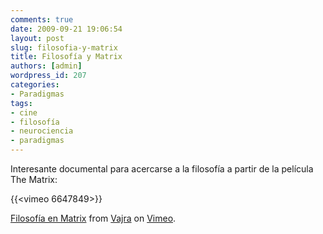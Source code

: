 ```yaml
---
comments: true
date: 2009-09-21 19:06:54
layout: post
slug: filosofia-y-matrix
title: Filosofía y Matrix
authors: [admin]
wordpress_id: 207
categories:
- Paradigmas
tags:
- cine
- filosofía
- neurociencia
- paradigmas
---
```


Interesante documental para acercarse a la filosofía a partir de la película The Matrix:

{{<vimeo 6647849>}}

[Filosofía en Matrix](http://vimeo.com/6647849) from [Vajra](http://vimeo.com/prometeo) on [Vimeo](http://vimeo.com).



